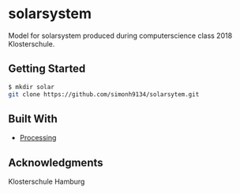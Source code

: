 # solarsystem

Model for solarsystem produced during computerscience class 2018 Klosterschule.

## Getting Started
```sh
$ mkdir solar
git clone https://github.com/simonh9134/solarsytem.git
```

## Built With

* [Processing](https://processing.org/)

## Acknowledgments
Klosterschule Hamburg
